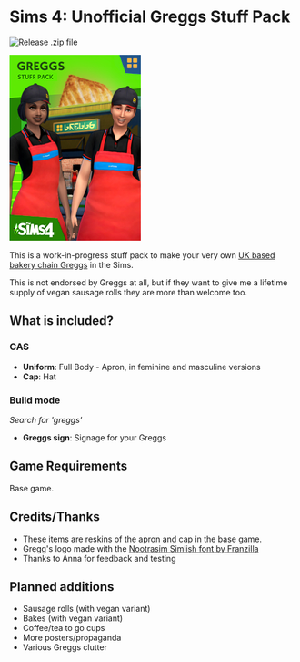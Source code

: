 # Sims 4: Unofficial Greggs Stuff Pack
![Release .zip file](https://github.com/zaccolley/sims-4-greggs-stuff-pack/workflows/Release%20.zip%20file/badge.svg)

![Fake Greggs Stuff Pack image. It has the Greggs sign, and two people in the Greggs apron and uniforms.](./resources/stuff-pack.jpg)

This is a work-in-progress stuff pack to make your very own [UK based bakery chain Greggs](https://www.greggs.co.uk/) in the Sims.

This is not endorsed by Greggs at all, but if they want to give me a lifetime supply of vegan sausage rolls they are more than welcome too.

## What is included?

### CAS

- **Uniform**: Full Body - Apron, in feminine and masculine versions
- **Cap**: Hat

### Build mode

_Search for 'greggs'_

- **Greggs sign**: Signage for your Greggs

## Game Requirements

Base game.

## Credits/Thanks

- These items are reskins of the apron and cap in the base game.
- Gregg's logo made with the [Nootrasim Simlish font by Franzilla](https://www.modthesims.info/download.php?t=584840)
- Thanks to Anna for feedback and testing

## Planned additions

- Sausage rolls (with vegan variant)
- Bakes (with vegan variant)
- Coffee/tea to go cups
- More posters/propaganda
- Various Greggs clutter
